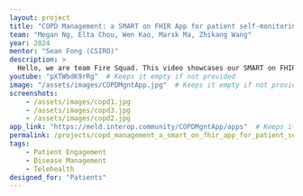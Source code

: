 ```yaml
---
layout: project
title: "COPD Management: a SMART on FHIR App for patient self-monitoring"
team: "Megan Ng, Elta Chou, Wen Kao, Marsk Ma, Zhikang Wang"
year: 2024
mentor: "Sean Fong (CSIRO)"
description: >
  Hello, we are team Fire Squad. This video showcases our SMART on FHIR application, designed to support self-monitoring for COPD (Chronic Obstructive Pulmonary Disease) patients. This video begins with a brief overview of the project background, including an introduction to COPD and the challenges it presents. We will also explain our design concept and technical approach, followed by a demo of the application’s core features. At the end of the video, we discuss possible future improvements to enhance the project.
youtube: "pXTWbdK9rRg"  # Keeps it empty if not provided
image: "/assets/images/COPDMgntApp.jpg"  # Keeps it empty if not provided
screenshots:
    - /assets/images/copd1.jpg
    - /assets/images/copd3.jpg
    - /assets/images/copd2.jpg
app_link: "https://meld.interop.community/COPDMgntApp/apps"  # Keeps it empty if not provided
permalink: /projects/copd_management_a_smart_on_fhir_app_for_patient_self-monitoring/
tags:
    - Patient Engagement
    - Disease Management
    - Telehealth
designed_for: "Patients"
---
```

